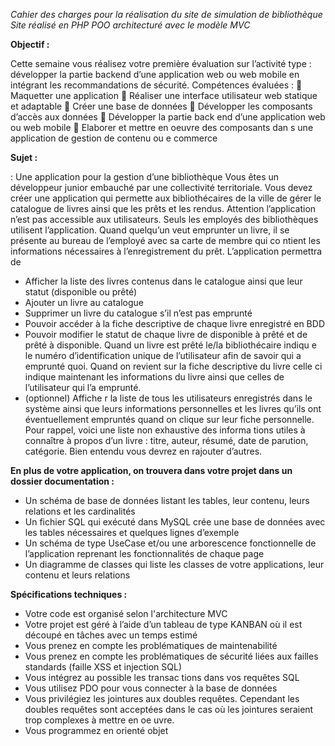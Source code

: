 *Cahier des charges pour la réalisation du site de simulation de bibliothèque*
*Site réalisé en PHP POO architecturé avec le modèle MVC*


**Objectif :**

Cette semaine vous réalisez votre première évaluation sur l’activité type
: développer la partie
backend d’une application web ou web mobile en intégrant les recommandations de sécurité.
Compétences évaluées :
 Maquetter une application
 Réaliser une interface utilisateur web statique et adaptable
 Créer une base de données
 Développer les composants d’accès aux données
 Développer la partie back end d’une application web ou web mobile
 Elaborer et mettre en oeuvre des composants dan s une application de gestion de contenu
ou e commerce

**Sujet :**

: Une application pour la gestion d’une bibliothèque
Vous êtes un développeur junior embauché par une collectivité territoriale. Vous devez créer une
application qui permette aux bibliothécaires de la ville de gérer le catalogue de livres ainsi que les
prêts et les rendus.
Attention l’application n’est pas accessible aux utilisateurs. Seuls les employés des bibliothèques
utilisent l’application. Quand quelqu’un veut emprunter un livre, il se présente au bureau de
l’employé avec sa carte de membre qui co ntient les informations nécessaires à l’enregistrement du
prêt.
L’application permettra de
- Afficher la liste des livres contenus dans le catalogue ainsi que leur statut (disponible ou prêté)
- Ajouter un livre au catalogue
- Supprimer un livre du catalogue s’il n’est pas emprunté
- Pouvoir accéder à la fiche descriptive de chaque livre enregistré en BDD
- Pouvoir modifier le statut de chaque livre de disponible à prêté et de prêté à disponible. Quand un
livre est prêté le/la bibliothécaire indiqu e le numéro d’identification unique de l’utilisateur afin de
savoir qui a emprunté quoi. Quand on revient sur la fiche descriptive du livre celle ci indique
maintenant les informations du livre ainsi que celles de l’utilisateur qui l’a emprunté.
- (optionnel) Affiche r la liste de tous les utilisateurs enregistrés dans le système ainsi que leurs
informations personnelles et les livres qu’ils ont éventuellement empruntés quand on clique sur leur
fiche personnelle.
Pour rappel, voici une liste non exhaustive des informa
tions utiles à connaître à propos d’un livre :
titre, auteur, résumé, date de parution, catégorie. Bien entendu vous devrez en rajouter d’autres.

**En plus de votre application, on trouvera dans votre projet dans un dossier documentation :**

- Un schéma de base de données listant les tables, leur contenu, leurs relations et les
cardinalités
- Un fichier SQL qui exécuté dans MySQL crée une base de données avec les tables
nécessaires et quelques lignes d’exemple
- Un schéma de type UseCase et/ou une arborescence fonctionnelle de l’application
reprenant les fonctionnalités de chaque page
- Un diagramme de classes qui liste les classes de votre applications, leur contenu et leurs
relations

**Spécifications techniques :**

- Votre code est organisé selon l'architecture MVC
- Votre projet est géré à l’aide d’un tableau de type KANBAN où il est découpé en tâches avec un
temps estimé
- Vous prenez en compte les problématiques de maintenabilité
- Vous prenez en compte les problématiques de sécurité liées aux failles standards (faille XSS et
injection SQL)
- Vous intégrez au possible les transac tions dans vos requêtes SQL
- Vous utilisez PDO pour vous connecter à la base de données
- Vous privilégiez les jointures aux doubles requêtes. Cependant les doubles requêtes sont acceptées
dans le cas où les jointures seraient trop complexes à mettre en oe uvre.
- Vous programmez en orienté objet
